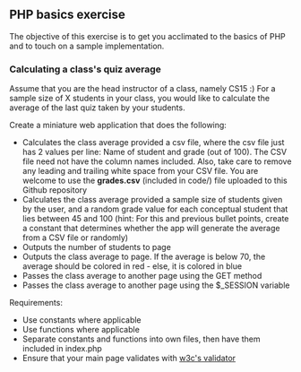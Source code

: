 ## PHP basics exercise

The objective of this exercise is to get you acclimated to the basics of PHP and to touch on a sample implementation. 

### Calculating a class's quiz average

Assume that you are the head instructor of a class, namely CS15 :) For a sample size of X students in your class, you would like to calculate the average of the last quiz taken by your students. 

Create a miniature web application that does the following:
- Calculates the class average provided a csv file, where the csv file just has 2 values per line: Name of student and grade (out of 100). The CSV file need not have the column names included. Also, take care to remove any leading and trailing white space from your CSV file. You are welcome to use the **grades.csv** (included in code/) file uploaded to this Github repository
- Calculates the class average provided a sample size of students given by the user, and a random grade value for each conceptual student that lies between 45 and 100
(hint: For this and previous bullet points, create a constant that determines whether the app will generate the average from a CSV file or randomly)
- Outputs the number of students to page
- Outputs the class average to page. If the average is below 70, the average should be colored in red - else, it is colored in blue
- Passes the class average to another page using the GET method
- Passes the class average to another page using the $_SESSION variable

Requirements:
- Use constants where applicable
- Use functions where applicable
- Separate constants and functions into own files, then have them included in index.php
- Ensure that your main page validates with [w3c's validator](http://validator.w3.org/)


